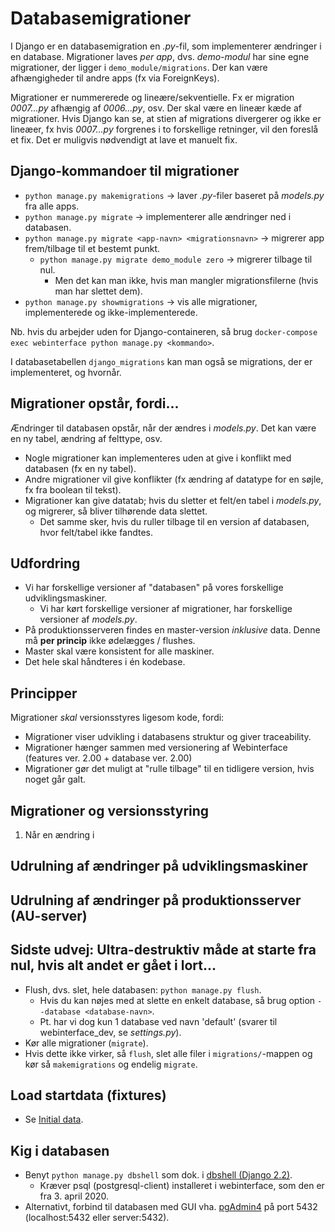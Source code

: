 # Databasemigrationer
I Django er en databasemigration en _.py_-fil, som implementerer ændringer i en database.
Migrationer laves _per app_, dvs. _demo-modul_ har sine egne migrationer, der ligger i `demo_module/migrations`. Der kan være afhængigheder til andre apps (fx via ForeignKeys).

Migrationer er nummererede og lineære/sekventielle. Fx er migration _0007...py_ afhængig af _0006...py_, osv.
Der skal være en lineær kæde af migrationer. 
Hvis Django kan se, at stien af migrations divergerer og ikke er lineæer, fx hvis _0007...py_ forgrenes i to forskellige retninger, vil den foreslå et fix. Det er muligvis nødvendigt at lave et manuelt fix.


## Django-kommandoer til migrationer
- `python manage.py makemigrations` -> laver _.py_-filer baseret på _models.py_ fra alle apps.
- `python manage.py migrate` -> implementerer alle ændringer ned i databasen.
- `python manage.py migrate <app-navn> <migrationsnavn>` -> migrerer app frem/tilbage til et bestemt punkt.
  * `python manage.py migrate demo_module zero` -> migrerer tilbage til nul.
    - Men det kan man ikke, hvis man mangler migrationsfilerne (hvis man har slettet dem).
- `python manage.py showmigrations` -> vis alle migrationer, implementerede og ikke-implementerede.

Nb. hvis du arbejder uden for Django-containeren, så brug `docker-compose exec webinterface python manage.py <kommando>`.

I databasetabellen `django_migrations` kan man også se migrations, der er implementeret, og hvornår.

## Migrationer opstår, fordi...
Ændringer til databasen opstår, når der ændres i _models.py_. Det kan være en ny tabel, ændring af felttype, osv.
- Nogle migrationer kan implementeres uden at give i konflikt med databasen (fx en ny tabel).
- Andre migrationer vil give konflikter (fx ændring af datatype for en søjle, fx fra boolean til tekst).
- Migrationer kan give datatab; hvis du sletter et felt/en tabel i _models.py_, og migrerer, så bliver tilhørende data slettet.
  * Det samme sker, hvis du ruller tilbage til en version af databasen, hvor felt/tabel ikke fandtes.


## Udfordring
- Vi har forskellige versioner af "databasen" på vores forskellige udviklingsmaskiner.
  * Vi har kørt forskellige versioner af migrationer, har forskellige versioner af _models.py_.
- På produktionsserveren findes en master-version _inklusive_ data. Denne må **per princip** ikke ødelægges / flushes.
- Master skal være konsistent for alle maskiner.
- Det hele skal håndteres i én kodebase.


## Principper
Migrationer _skal_ versionsstyres ligesom kode, fordi:
- Migrationer viser udvikling i databasens struktur og giver traceability.
- Migrationer hænger sammen med versionering af Webinterface (features ver. 2.00 + database ver. 2.00)
- Migrationer gør det muligt at "rulle tilbage" til en tidligere version, hvis noget går galt.


## Migrationer og versionsstyring
1. Når en ændring i 


## Udrulning af ændringer på udviklingsmaskiner


## Udrulning af ændringer på produktionsserver (AU-server)


## Sidste udvej: Ultra-destruktiv måde at starte fra nul, hvis alt andet er gået i lort...
- Flush, dvs. slet, hele databasen: `python manage.py flush`.
  * Hvis du kan nøjes med at slette en enkelt database, så brug option `--database <database-navn>`.
  * Pt. har vi dog kun 1 database ved navn 'default' (svarer til webinterface_dev, se _settings.py_).
- Kør alle migrationer (`migrate`).
- Hvis dette ikke virker, så `flush`, slet alle filer i `migrations/`-mappen og kør så `makemigrations` og endelig `migrate`.


## Load startdata (fixtures)
- Se [Initial data][3].


## Kig i databasen
- Benyt `python manage.py dbshell` som dok. i [dbshell (Django 2.2)][1].
  * Kræver psql (postgresql-client) installeret i webinterface, som den er fra 3. april 2020.
- Alternativt, forbind til databasen med GUI vha. [pgAdmin4][2] på port 5432 (localhost:5432 eller server:5432).


[1]: https://docs.djangoproject.com/en/2.2/ref/django-admin/#dbshell
[2]: https://www.pgadmin.org/
[3]: https://docs.djangoproject.com/en/2.2/howto/initial-data/
